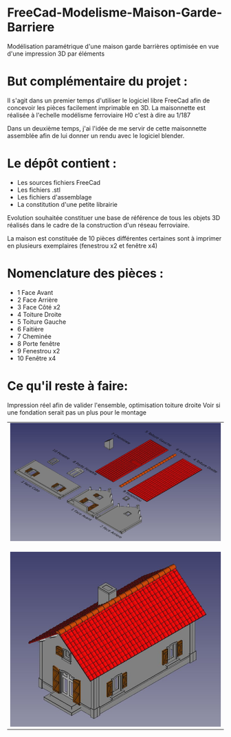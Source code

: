 # FreeCad-Modelisme-Maison-Garde-Barriere
Modélisation paramétrique d'une maison garde barrières optimisée en vue d'une impression 3D par éléments

But complémentaire du projet :
==============================

Il s'agit dans un premier temps d'utiliser le logiciel libre FreeCad afin de concevoir les pièces facilement imprimable en 3D. 
La maisonnette est réalisée à l'echelle modélisme ferroviaire H0 c'est à dire au 1/187

Dans un deuxième temps, j'ai l'idée de me servir de cette maisonnette assemblée afin de lui donner un rendu avec le logiciel blender. 

Le dépôt contient :
===================

- Les sources fichiers FreeCad
- Les fichiers .stl
- Les fichiers d'assemblage
- La constitution d'une petite librairie
  
Evolution souhaitée constituer une base de référence de tous les objets 3D réalisés dans le cadre de la construction d'un réseau ferroviaire.

La maison est constituée de 10 pièces différentes certaines sont à imprimer en plusieurs exemplaires (fenestrou x2 et fenêtre x4)

Nomenclature des pièces :
=========================

- 1 Face Avant
- 2 Face Arrière
- 3 Face Côté x2
- 4 Toiture Droite
- 5 Toiture Gauche
- 6 Faitière
- 7 Cheminée
- 8 Porte fenêtre
- 9 Fenestrou x2
- 10 Fenêtre x4

Ce qu'il reste à faire:
=======================

Impression réel afin de valider l'ensemble, optimisation toiture droite
Voir si une fondation serait pas un plus pour le montage


<table>
<tr><td>
<img src="https://raw.githubusercontent.com/fran6t/FreeCad-Modelisme-Maison-Garde-Barriere/master/Jpg/Nomenclature.jpg" title="Nomemclature" />
</td></tr>
<tr><td>
<br />
<img src="https://raw.githubusercontent.com/fran6t/FreeCad-Modelisme-Maison-Garde-Barriere/master/Jpg/3D.jpg" title="Vue 3D" />
</td></tr>
</table>
